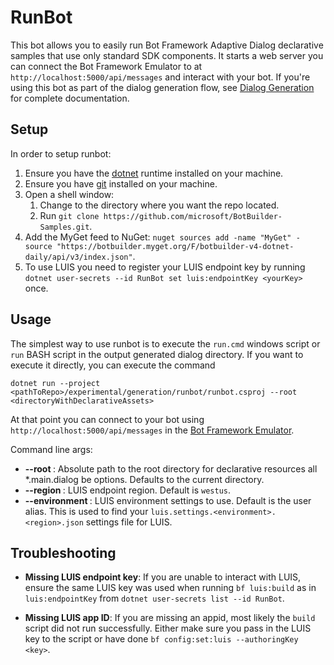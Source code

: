 ﻿# RunBot

This bot allows you to easily run Bot Framework Adaptive Dialog declarative samples that use only standard SDK components.
It starts a web server you can connect the Bot Framework Emulator to at `http://localhost:5000/api/messages` and interact with your bot.
If you're using this bot as part of the dialog generation flow, see [Dialog Generation][generation] for complete documentation.  

## Setup

In order to setup runbot:

1. Ensure you have the [dotnet] runtime installed on your machine.
2. Ensure you have [git] installed on your machine.
3. Open a shell window:
   1. Change to the directory where you want the repo located.
   2. Run `git clone https://github.com/microsoft/BotBuilder-Samples.git`.
4. Add the MyGet feed to NuGet: `nuget sources add -name "MyGet" -source "https://botbuilder.myget.org/F/botbuilder-v4-dotnet-daily/api/v3/index.json"`.
5. To use LUIS you need to register your LUIS endpoint key by running `dotnet user-secrets --id RunBot set luis:endpointKey <yourKey>` once.

## Usage

The simplest way to use runbot is to execute the `run.cmd` windows script or `run` BASH script in the output generated dialog directory.  If you want to execute it directly, you can execute the command 
```
dotnet run --project <pathToRepo>/experimental/generation/runbot/runbot.csproj --root <directoryWithDeclarativeAssets>
```
At that point you can connect to your bot using `http://localhost:5000/api/messages` in the [Bot Framework Emulator][emulator].

Command line args:

* **--root <PATH>**: Absolute path to the root directory for declarative resources all *.main.dialog be options.  Defaults to the current directory.
* **--region <REGION>**: LUIS endpoint region.  Default is `westus`.
* **--environment <ENVIRONMENT>**: LUIS environment settings to use.
  Default is the user alias.
  This is used to find your `luis.settings.<environment>.<region>.json` settings file for LUIS.

## Troubleshooting

* **Missing LUIS endpoint key**: If you are unable to interact with LUIS, ensure the same LUIS key was used when running `bf luis:build` as in `luis:endpointKey` from `dotnet user-secrets list --id RunBot`.

* **Missing LUIS app ID**: If you are missing an appid, most likely the `build` script did not run successfully. Either make sure you pass in the LUIS key to the script or have done `bf config:set:luis --authoringKey <key>`.

[dotnet]:https://dotnet.microsoft.com/download
[git]:https://git-scm.com/downloads
[samples]:https://github.com/microsoft/BotBuilder-Samples.git
[emulator]:https://github.com/Microsoft/BotFramework-Emulator
[generation]:https://github.com/microsoft/BotBuilder-Samples/tree/master/experimental/generation/generator
